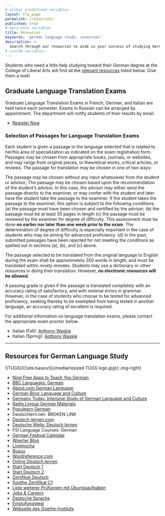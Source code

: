 ```yaml
---
# global predefined variables
layout: tla_page
permalink: /resources/
published: true
# meta-data variables
title: Resources
keywords: 'german language study, resources'
description: >-
  Search through our resources to aide in your success of studying German at Temple University’s College of Liberal Arts.
# custom variables
---
```

Students who need a little help studying toward their German degree at the College of Liberal Arts will find all the [relevant resources](#resources-for-german-language-study) listed below. Give them a look!

## Graduate Language Translation Exams
Graduate Language Translation Exams in French, German, and Italian are held twice each semester. Exams in Russian can be arranged by appointment. The department will notify students of their results by email.

- [Register Now](https://form.jotform.com/80604468472157)

### Selection of Passages for Language Translation Exams
Each student is given a passage in the language selected that is related to her/his area of specialization as indicated on the exam registration form. Passages may be chosen from appropriate books, journals, or websites, and may range from original pieces, to theoretical works, critical articles, or reviews. The passage for translation may be chosen in one of two ways:

The passage may be chosen without any input whatsoever from the student or advisor;
The passage may be chosen based upon the recommendation of the student’s advisor. In this case, the advisor may either send the passage directly to the examiner, or may confer with the student and later have the student take the passage to the examiner. If the student takes the passage to the examiner, this option is subject to the following conditions:
(a) the passage must have been chosen and certified by the advisor;
(b) the passage must be at least 35 pages in length
(c) the passage must be reviewed by the examiner for degree of difficulty. This assessment must be done **no earlier nor later than one week prior to the exam**. The determination of degree of difficulty is especially important in the case of students who may be aiming for advanced proficiency.
(d) In the past, submitted passages have been rejected for not meeting the conditions as spelled out in sections (a), (b), and (c) above.

The passage selected to be translated from the original language to English during the exam shall be approximately 350 words in length, and must be translated within ninety minutes. Students may use a dictionary or other resources in doing their translation. However, **no electronic resources will be allowed**.

A passing grade is given if the passage is translated completely with an accuracy rating of satisfactory, and with minimal errors in grammar. However, in the case of students who choose to be tested for advanced proficiency, seeking thereby to be exempted from being tested in another language, an accuracy rating of excellent is required.

For additional information on language translation exams, please contact the appropriate exam proctor below.

- Italian (Fall): [Anthony Waskie](mailto:awaski01@temple.edu)
- Italian (Spring): [Anthony Waskie](awaski01@temple.edu)

___

## Resources for German Language Study
![TUGS]({{site.baseurl}}/media/resized TUGS logo.jpg){:.img-right}
- [Nine Free Apps to Teach You German](http://www.young-germany.de/topic/work/language-communication/nine-free-apps-to-teach-you-german)
- [BBC Languages: German](http://www.bbc.co.uk/languages/german/)
- [About.com German Language](http://german.about.com/)
- [German Blog: Language and Culture](http://www.transparent.com/german/)
- [Germany Today: Intensive Study of German Language and Culture](http://www.onlinecourses.com/language/)
- [Radio Lingua German Materials](http://radiolingua.com/shows/german/)
- [Populearn German](http://www.populearn.com/german/)
- Deutschlern.net- BROKEN LINK
- [Deutsch-lernen.com](http://www.deutsch-lernen.com/)
- [Deutsche Welle: Deutsch lernen](http://www.dw-world.de/dw/0,,2547,00.html)
- FSI Language Courses: German
- [German Festival Calendar](https://www.everfest.com/cultural/german-festivals)
- [Woerter Blog](http://woerter.germanblogs.de/)
- [Livemocha](http://www.livemocha.com/)
- [Busuu](http://www.busuu.com/)
- [Wordreference.com](http://forum.wordreference.com/)
- [Online Deutsch lernen](https://www.alumniportal-deutschland.org/deutsche-sprache/online-deutsch-lernen/videos-und-interaktive-uebungen.html)
- [Start Deutsch 1](http://www.goethe.de/lrn/pro/sd1/deindex.htm)
- [Start Deutsch 2](http://www.goethe.de/lrn/pro/sd2/deindex.htm)
- [Zertifikat Deutsch](http://www.goethe.de/lrn/pro/ZD-online/ZD.htm)
- [Goethe Zertifikat C1](http://bfu.goethe.de/c1_01/lesen.php)
- [Liste weiterer Prüfungen mit Übungsaufgaben](http://www.goethe.de/lrn/prj/pba/mat/deindex.htm)
- [Jobs & Careers](https://www.alumniportal-deutschland.org/en/jobs-career.html)
- [Deutsche Sprache](https://www.alumniportal-deutschland.org/deutsche-sprache.html)
- [Einstufungstest](https://www.goethe.de/de/spr/kup/tsd.html)
- [Webseite des Goethe-Instituts](http://www.goethe.de/lrn/prj/pba/bes/deindex.htm)
